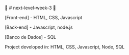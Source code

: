 :rocket: # next-level-week-3 :rocket:

[Front-end] - HTML, CSS, Javascript

[Back-end] - Javascript, node.js

[Banco de Dados] - SQL


Project developed in:
HTML, CSS, Javascript, Node, SQL